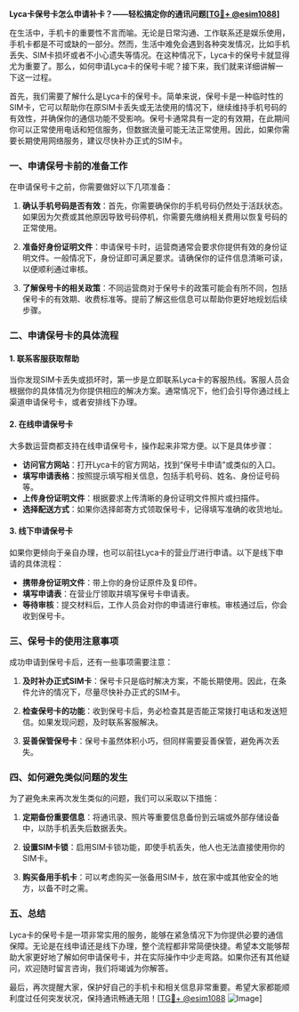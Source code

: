 **Lyca卡保号卡怎么申请补卡？——轻松搞定你的通讯问题[[TG💪+ @esim1088](https://t.me/s/esim1088)]**

在生活中，手机卡的重要性不言而喻。无论是日常沟通、工作联系还是娱乐使用，手机卡都是不可或缺的一部分。然而，生活中难免会遇到各种突发情况，比如手机丢失、SIM卡损坏或者不小心遗失等情况。在这种情况下，Lyca卡的保号卡就显得尤为重要了。那么，如何申请Lyca卡的保号卡呢？接下来，我们就来详细讲解一下这一过程。

首先，我们需要了解什么是Lyca卡的保号卡。简单来说，保号卡是一种临时性的SIM卡，它可以帮助你在原SIM卡丢失或无法使用的情况下，继续维持手机号码的有效性，并确保你的通信功能不受影响。保号卡通常具有一定的有效期，在此期间你可以正常使用电话和短信服务，但数据流量可能无法正常使用。因此，如果你需要长期使用网络服务，建议尽快补办正式的SIM卡。

### **一、申请保号卡前的准备工作**

在申请保号卡之前，你需要做好以下几项准备：

1. **确认手机号码是否有效**：首先，你需要确保你的手机号码仍然处于活跃状态。如果因为欠费或其他原因导致号码停机，你需要先缴纳相关费用以恢复号码的正常使用。

2. **准备好身份证明文件**：申请保号卡时，运营商通常会要求你提供有效的身份证明文件。一般情况下，身份证即可满足要求。请确保你的证件信息清晰可读，以便顺利通过审核。

3. **了解保号卡的相关政策**：不同运营商对于保号卡的政策可能会有所不同，包括保号卡的有效期、收费标准等。提前了解这些信息可以帮助你更好地规划后续步骤。

### **二、申请保号卡的具体流程**

#### **1. 联系客服获取帮助**

当你发现SIM卡丢失或损坏时，第一步是立即联系Lyca卡的客服热线。客服人员会根据你的具体情况为你提供相应的解决方案。通常情况下，他们会引导你通过线上渠道申请保号卡，或者安排线下办理。

#### **2. 在线申请保号卡**

大多数运营商都支持在线申请保号卡，操作起来非常方便。以下是具体步骤：

- **访问官方网站**：打开Lyca卡的官方网站，找到“保号卡申请”或类似的入口。
- **填写申请表格**：按照提示填写相关信息，包括手机号码、姓名、身份证号码等。
- **上传身份证明文件**：根据要求上传清晰的身份证明文件照片或扫描件。
- **选择配送方式**：如果你选择邮寄方式领取保号卡，记得填写准确的收货地址。

#### **3. 线下申请保号卡**

如果你更倾向于亲自办理，也可以前往Lyca卡的营业厅进行申请。以下是线下申请的具体流程：

- **携带身份证明文件**：带上你的身份证原件及复印件。
- **填写申请表**：在营业厅领取并填写保号卡申请表。
- **等待审核**：提交材料后，工作人员会对你的申请进行审核。审核通过后，你会收到保号卡。

### **三、保号卡的使用注意事项**

成功申请到保号卡后，还有一些事项需要注意：

1. **及时补办正式SIM卡**：保号卡只是临时解决方案，不能长期使用。因此，在条件允许的情况下，尽量尽快补办正式的SIM卡。

2. **检查保号卡的功能**：收到保号卡后，务必检查其是否能正常拨打电话和发送短信。如果发现问题，及时联系客服解决。

3. **妥善保管保号卡**：保号卡虽然体积小巧，但同样需要妥善保管，避免再次丢失。

### **四、如何避免类似问题的发生**

为了避免未来再次发生类似的问题，我们可以采取以下措施：

1. **定期备份重要信息**：将通讯录、照片等重要信息备份到云端或外部存储设备中，以防手机丢失后数据丢失。

2. **设置SIM卡锁**：启用SIM卡锁功能，即使手机丢失，他人也无法直接使用你的SIM卡。

3. **购买备用手机卡**：可以考虑购买一张备用SIM卡，放在家中或其他安全的地方，以备不时之需。

### **五、总结**

Lyca卡的保号卡是一项非常实用的服务，能够在紧急情况下为你提供必要的通信保障。无论是在线申请还是线下办理，整个流程都非常简便快捷。希望本文能够帮助大家更好地了解如何申请保号卡，并在实际操作中少走弯路。如果你还有其他疑问，欢迎随时留言咨询，我们将竭诚为你解答。

最后，再次提醒大家，保护好自己的手机卡和相关信息非常重要。希望大家都能顺利度过任何突发状况，保持通讯畅通无阻！[[TG💪+ @esim1088](https://t.me/s/esim1088) ![Image](https://i.postimg.cc/4NQfJmqS/Snipaste-2025-05-13-00-14-12.png)]